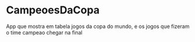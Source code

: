 # CampeoesDaCopa
App que mostra em tabela jogos da copa do mundo, e os jogos que fizeram o time campeao chegar na final
